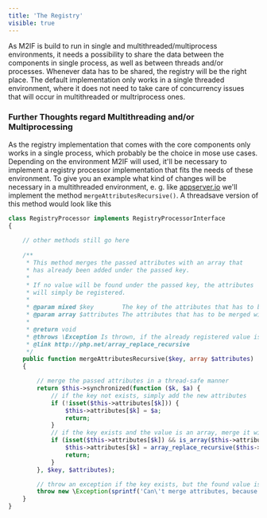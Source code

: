 ```yaml
---
title: 'The Registry'
visible: true
---
```


As M2IF is build to run in single and multithreaded/multiprocess environments, it needs a possibility to share the data between the components in single process, as well as between threads and/or processes. Whenever data has to be shared, the registry will be the right place. The default implementation only works in a single threaded environment, where it does not need to take care of concurrency issues that will occur in multithreaded or multriprocess ones. 

### Further Thoughts regard Multithreading and/or Multiprocessing

As the registry implementation that comes with the core components only works in a single process, which probably be the choice in mose use cases. Depending on the environment M2IF will used, it'll be necessary to implement a registry processor implementation that fits the needs of these environment. To give you an example what kind of changes will be necessary in a multithreaded environment, e. g. like [appserver.io](https://appserver.io) we'll implement the method  `mergeAttributesRecursive()`. A threadsave version of this method would look like this

```php
class RegistryProcessor implements RegistryProcessorInterface
{
 
    // other methods still go here
         
    /**
     * This method merges the passed attributes with an array that
     * has already been added under the passed key.
     *
     * If no value will be found under the passed key, the attributes
     * will simply be registered.
     *
     * @param mixed $key        The key of the attributes that has to be merged with the passed ones
     * @param array $attributes The attributes that has to be merged with the exising ones
     *
     * @return void
     * @throws \Exception Is thrown, if the already registered value is no array
     * @link http://php.net/array_replace_recursive
     */
    public function mergeAttributesRecursive($key, array $attributes)
    {

        // merge the passed attributes in a thread-safe manner
        return $this->synchronized(function ($k, $a) {
            // if the key not exists, simply add the new attributes
            if (!isset($this->attributes[$k])) {
                $this->attributes[$k] = $a;
                return;
            }
            // if the key exists and the value is an array, merge it with the passed array
            if (isset($this->attributes[$k]) && is_array($this->attributes[$k])) {
                $this->attributes[$k] = array_replace_recursive($this->attributes[$k], $a);
                return;
            }
        }, $key, $attributes);

        // throw an exception if the key exists, but the found value is not of type array
        throw new \Exception(sprintf('Can\'t merge attributes, because value for key %s already exists, but is not of type array', $key));
    }   
}
```